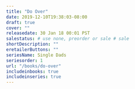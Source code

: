 ```yaml
---
title: "Do Over"
date: 2019-12-10T19:38:03-08:00
draft: true
cover: ""
releasedate: 30 Jan 18 00:01 PST
salestatus: # use none, preorder or sale # sale
shortDescription: ""
eretailerButtons: ""
seriesName: Single Dads
seriesorder: 1
url: "/books/do-over"
includeinbooks: true
includeinseries: true
---
```


